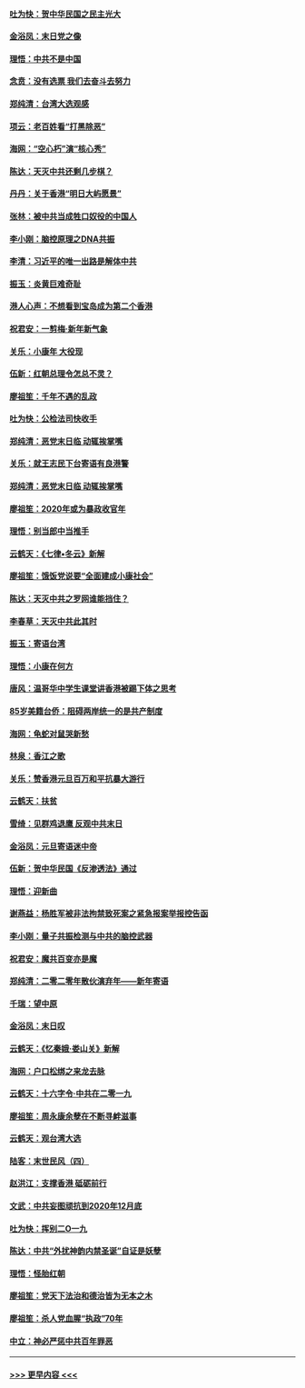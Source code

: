 #### [吐为快：贺中华民国之民主光大](../pages/nsc993/n11788618.md?t=01130844) 
#### [金浴凤：末日党之像](../pages/nsc993/n11787475.md?t=01130844) 
#### [理悟：中共不是中国](../pages/nsc993/n11787463.md?t=01130844) 
#### [念贲：没有选票  我们去奋斗去努力](../pages/nsc993/n11787398.md?t=01130844) 
#### [郑纯清：台湾大选观感](../pages/nsc993/n11786210.md?t=01130844) 
#### [项云：老百姓看“打黑除恶”](../pages/nsc993/n11785398.md?t=01130844) 
#### [海网：“空心朽”演“核心秀”](../pages/nsc993/n11783874.md?t=01130844) 
#### [陈达：天灭中共还剩几步棋？](../pages/nsc993/n11783719.md?t=01130844) 
#### [丹丹：关于香港“明日大屿愿景”](../pages/nsc993/n11783273.md?t=01130844) 
#### [张林：被中共当成牲口奴役的中国人](../pages/nsc993/n11782397.md?t=01130844) 
#### [李小刚：脑控原理之DNA共振](../pages/nsc993/n11780962.md?t=01130844) 
#### [李清：习近平的唯一出路是解体中共](../pages/nsc993/n11780866.md?t=01130844) 
#### [振玉：炎黄巨难奇耻](../pages/nsc993/n11779632.md?t=01130844) 
#### [港人心声：不想看到宝岛成为第二个香港](../pages/nsc993/n11778817.md?t=01130844) 
#### [祝君安：一剪梅‧新年新气象](../pages/nsc993/n11776340.md?t=01130844) 
#### [关乐：小康年 大役现](../pages/nsc993/n11774213.md?t=01130844) 
#### [伍新：红朝总理令怎总不灵？](../pages/nsc993/n11770813.md?t=01130844) 
#### [廖祖笙：千年不遇的乱政](../pages/nsc993/n11770373.md?t=01130844) 
#### [吐为快：公检法司快收手](../pages/nsc993/n11770359.md?t=01130844) 
#### [郑纯清：恶党末日临 动辄挨掌嘴](../pages/nsc993/n11769912.md?t=01130844) 
#### [关乐：就王志民下台寄语有良港警](../pages/nsc993/n11769903.md?t=01130844) 
#### [郑纯清：恶党末日临 动辄挨掌嘴](../pages/nsc993/n11769356.md?t=01130844) 
#### [廖祖笙：2020年或为暴政收官年](../pages/nsc993/n11768216.md?t=01130844) 
#### [理悟：别当郎中当推手](../pages/nsc993/n11768243.md?t=01130844) 
#### [云鹤天：《七律▪冬云》新解](../pages/nsc993/n11768204.md?t=01130844) 
#### [廖祖笙：饿饭党说要“全面建成小康社会”](../pages/nsc993/n11767482.md?t=01130844) 
#### [陈达：天灭中共之罗网谁能挡住？](../pages/nsc993/n11767465.md?t=01130844) 
#### [李春草：天灭中共此其时](../pages/nsc993/n11767452.md?t=01130844) 
#### [振玉：寄语台湾](../pages/nsc993/n11767432.md?t=01130844) 
#### [理悟：小康在何方](../pages/nsc993/n11767394.md?t=01130844) 
#### [唐风：温哥华中学生课堂讲香港被踢下体之思考](../pages/nsc993/n11766848.md?t=01130844) 
#### [85岁美籍台侨：阻碍两岸统一的是共产制度](../pages/nsc993/n11765043.md?t=01130844) 
#### [海网：龟蛇对鼠哭新愁](../pages/nsc993/n11764895.md?t=01130844) 
#### [林泉：香江之歌](../pages/nsc993/n11764415.md?t=01130844) 
#### [关乐：赞香港元旦百万和平抗暴大游行](../pages/nsc993/n11764382.md?t=01130844) 
#### [云鹤天：扶贫](../pages/nsc993/n11764245.md?t=01130844) 
#### [雪绮：见群鸡退鹰  反观中共末日](../pages/nsc993/n11762112.md?t=01130844) 
#### [金浴凤：元旦寄语迷中帝](../pages/nsc993/n11761788.md?t=01130844) 
#### [伍新：贺中华民国《反渗透法》通过](../pages/nsc993/n11761994.md?t=01130844) 
#### [理悟：迎新曲](../pages/nsc993/n11761152.md?t=01130844) 
#### [谢燕益：杨胜军被非法拘禁致死案之紧急报案举报控告函](../pages/nsc993/n11756134.md?t=01130844) 
#### [李小刚：量子共振检测与中共的脑控武器](../pages/nsc993/n11754518.md?t=01130844) 
#### [祝君安：魔共百变亦是魔](../pages/nsc993/n11754469.md?t=01130844) 
#### [郑纯清：二零二零年散伙演弃年——新年寄语](../pages/nsc993/n11754195.md?t=01130844) 
#### [千瑞：望中原](../pages/nsc993/n11754159.md?t=01130844) 
#### [金浴凤：末日叹](../pages/nsc993/n11752359.md?t=01130844) 
#### [云鹤天：《忆秦娥‧娄山关》新解](../pages/nsc993/n11752348.md?t=01130844) 
#### [海网：户口松绑之来龙去脉](../pages/nsc993/n11752328.md?t=01130844) 
#### [云鹤天：十六字令‧中共在二零一九](../pages/nsc993/n11752305.md?t=01130844) 
#### [廖祖笙：周永康余孽在不断寻衅滋事](../pages/nsc993/n11751013.md?t=01130844) 
#### [云鹤天：观台湾大选](../pages/nsc993/n11751007.md?t=01130844) 
#### [陆客：末世民风（四）](../pages/nsc993/n11749203.md?t=01130844) 
#### [赵洪江：支撑香港 砥砺前行](../pages/nsc993/n11748482.md?t=01130844) 
#### [文武：中共妄图顽抗到2020年12月底](../pages/nsc993/n11748446.md?t=01130844) 
#### [吐为快：挥别二O一九](../pages/nsc993/n11748411.md?t=01130844) 
#### [陈达：中共“外扰神韵内禁圣诞”自证是妖孽](../pages/nsc993/n11748226.md?t=01130844) 
#### [理悟：怪胎红朝](../pages/nsc993/n11748206.md?t=01130844) 
#### [廖祖笙：党天下法治和德治皆为无本之木](../pages/nsc993/n11748135.md?t=01130844) 
#### [廖祖笙：杀人党血腥“执政”70年](../pages/nsc993/n11745144.md?t=01130844) 
#### [中立：神必严惩中共百年罪恶](../pages/nsc993/n11744970.md?t=01130844) 

----
#### [ >>> 更早内容 <<< ](../indexes/nsc993-earlier.md)
